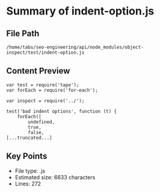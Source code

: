 # Summary of indent-option.js
  
## File Path
`/home/tabs/seo-engineering/api/node_modules/object-inspect/test/indent-option.js`

## Content Preview
```
var test = require('tape');
var forEach = require('for-each');

var inspect = require('../');

test('bad indent options', function (t) {
    forEach([
        undefined,
        true,
        false,
[...truncated...]
```

## Key Points
- File type: .js
- Estimated size: 6633 characters
- Lines: 272
